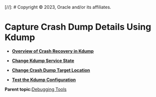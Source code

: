 [//]: # Copyright © 2023, Oracle and/or its affiliates.

# Capture Crash Dump Details Using Kdump

-   **[Overview of Crash Recovery in Kdump](../topics/cockpit-kdump_access_the_kernel_dump_information.md)**  

-   **[Change Kdump Service State](../topics/cockpit-kdump_modify_kdump_service_at_boot.md)**  

-   **[Change Crash Dump Target Location](../topics/cockpit-kdump_enable_kdump_configure_memory_and_specify_the_crash_dump_location.md)**  

-   **[Test the Kdump Configuration](../topics/cockpit-kdump_test_your_kdump_settings.md)**  


**Parent topic:**[Debugging Tools](../topics/manage_host_debugging_tools.md)

